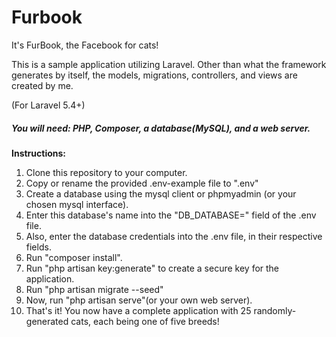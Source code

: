 # Furbook
It's FurBook, the Facebook for cats!

This is a sample application utilizing Laravel. Other than what the framework generates by itself, 
the models, migrations, controllers, and views are created by me.

(For Laravel 5.4+)

##### You will need: PHP, Composer, a database(MySQL), and a web server. ######

**Instructions:**

1. Clone this repository to your computer.
2. Copy or rename the provided .env-example file to ".env"
3. Create a database using the mysql client or phpmyadmin (or your chosen mysql interface).
4. Enter this database's name into the "DB_DATABASE=" field of the .env file.
5. Also, enter the database credentials into the .env file, in their respective fields.
6. Run "composer install".
7. Run "php artisan key:generate" to create a secure key for the application.
8. Run "php artisan migrate --seed"
9. Now, run "php artisan serve"(or your own web server).
10. That's it! You now have a complete application with 25 randomly-generated cats, each being one of five breeds!
